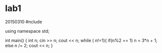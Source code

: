 # lab1
20150310
#nclude <iostream>

using namespace std;

int main()
{
        int n;
        cin >> n;
        cout << n;
        while ( n!=1){
                if(n%2 == 1)
                        n = 3*n + 1;
                else n /= 2;
                cout << n;
        }
